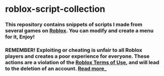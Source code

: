 # roblox-script-collection
### This repository contains snippets of scripts I made from several games on [Roblox](https://roblox.com). You can modify and create a menu for it, Enjoy!


### REMEMBER! Exploiting or cheating is unfair to all Roblox players and creates a poor experience for everyone. These actions are a violation of the [Roblox Terms of Use](https://en.help.roblox.com/hc/articles/115004647846), and will lead to the deletion of an account. [Read more](https://en.help.roblox.com/hc/en-us/articles/203312450-Cheating-and-Exploiting)_
